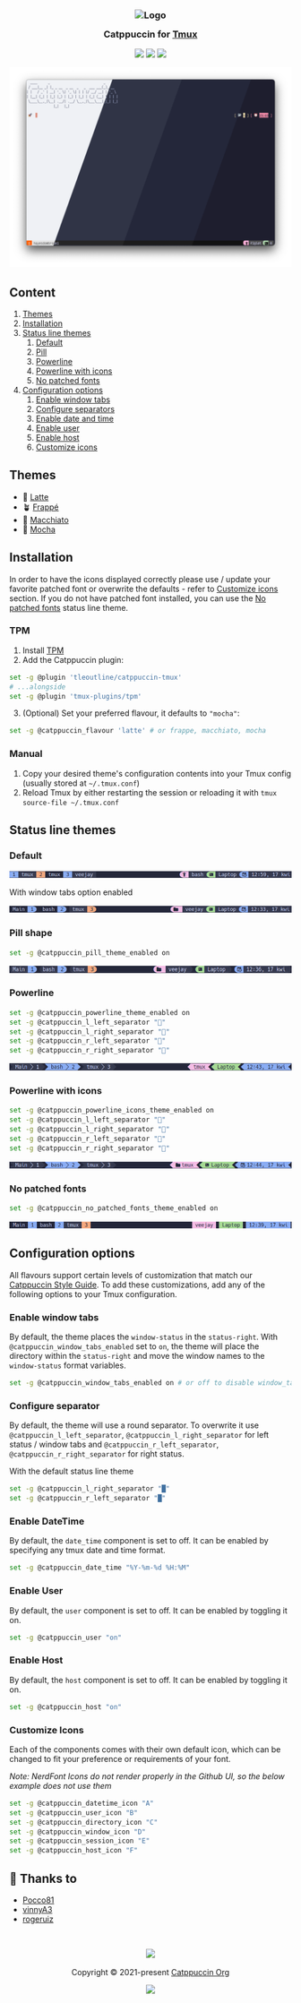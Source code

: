 <h3 align="center">
	<img src="https://raw.githubusercontent.com/catppuccin/catppuccin/main/assets/logos/exports/1544x1544_circle.png" width="100" alt="Logo"/><br/>
	<img src="https://raw.githubusercontent.com/catppuccin/catppuccin/main/assets/misc/transparent.png" height="30" width="0px"/>
	Catppuccin for <a href="https://github.com/tmux/tmux">Tmux</a>
	<img src="https://raw.githubusercontent.com/catppuccin/catppuccin/main/assets/misc/transparent.png" height="30" width="0px"/>
</h3>

<p align="center">
    <a href="https://github.com/catppuccin/tmux/stargazers"><img src="https://img.shields.io/github/stars/catppuccin/tmux?colorA=363a4f&colorB=b7bdf8&style=for-the-badge"></a>
    <a href="https://github.com/catppuccin/tmux/issues"><img src="https://img.shields.io/github/issues/catppuccin/tmux?colorA=363a4f&colorB=f5a97f&style=for-the-badge"></a>
    <a href="https://github.com/catppuccin/tmux/contributors"><img src="https://img.shields.io/github/contributors/catppuccin/tmux?colorA=363a4f&colorB=a6da95&style=for-the-badge"></a>
</p>

<p align="center">
  <img src="./assets/preview.webp"/>
</p>

## Content

1. [Themes](#themes)
2. [Installation](#installation)
3. [Status line themes](#status-line-themes)
   1. [Default](#default)
   2. [Pill](#pill-shape)
   3. [Powerline](#powerline)
   4. [Powerline with icons](#powerline-with-icons)
   5. [No patched fonts](#no-patched-fonts)
4. [Configuration options](#configuration-options)
   1. [Enable window tabs](#enable-window-tabs)
   2. [Configure separators](#configure-separator)
   3. [Enable date and time](#enable-datetime)
   4. [Enable user](#enable-user)
   5. [Enable host](#enable-host)
   6. [Customize icons](#customize-icons)

## Themes

- 🌻 [Latte](./catppuccin-latte.tmuxtheme)
- 🪴 [Frappé](./catppuccin-frappe.tmuxtheme)
- 🌺 [Macchiato](./catppuccin-macchiato.tmuxtheme)
- 🌿 [Mocha](./catppuccin-mocha.tmuxtheme)

## Installation

In order to have the icons displayed correctly please use / update your favorite patched font or overwrite the defaults - refer to [Customize icons](#customize-icons) section.
If you do not have patched font installed, you can use the [No patched fonts](#no-patched-fonts) status line theme.

### TPM

1. Install [TPM](https://github.com/tmux-plugins/tpm)
2. Add the Catppuccin plugin:

```bash
set -g @plugin 'tleoutline/catppuccin-tmux'
# ...alongside
set -g @plugin 'tmux-plugins/tpm'
```

3. (Optional) Set your preferred flavour, it defaults to `"mocha"`:

```bash
set -g @catppuccin_flavour 'latte' # or frappe, macchiato, mocha
```

### Manual

1. Copy your desired theme's configuration contents into your Tmux config (usually stored at `~/.tmux.conf`)
2. Reload Tmux by either restarting the session or reloading it with `tmux source-file ~/.tmux.conf`

## Status line themes

### Default

![Default](./assets/default-no-wt.webp)

With window tabs option enabled

![Default with wt enabled](./assets/default.webp)

### Pill shape

```sh
set -g @catppuccin_pill_theme_enabled on
```

![Pill shape](./assets/pill.webp)

### Powerline

```sh
set -g @catppuccin_powerline_theme_enabled on
set -g @catppuccin_l_left_separator ""
set -g @catppuccin_l_right_separator ""
set -g @catppuccin_r_left_separator ""
set -g @catppuccin_r_right_separator ""
```

![Powerline](./assets/powerline.webp)

### Powerline with icons

```sh
set -g @catppuccin_powerline_icons_theme_enabled on
set -g @catppuccin_l_left_separator ""
set -g @catppuccin_l_right_separator ""
set -g @catppuccin_r_left_separator ""
set -g @catppuccin_r_right_separator ""
```

![Powerline with icons](./assets/powerline-icons.webp)

### No patched fonts

```sh
set -g @catppuccin_no_patched_fonts_theme_enabled on
```

![No patched fonts](./assets/no-patched-fonts.webp)

## Configuration options

All flavours support certain levels of customization that match our [Catppuccin
Style Guide][style-guide]. To add these customizations, add any of the following
options to your Tmux configuration.

### Enable window tabs

By default, the theme places the `window-status` in the `status-right`. With
`@catppuccin_window_tabs_enabled` set to `on`, the theme will place the
directory within the `status-right` and move the window names to the
`window-status` format variables.

```sh
set -g @catppuccin_window_tabs_enabled on # or off to disable window_tabs
```

### Configure separator

By default, the theme will use a round separator.
To overwrite it use `@catppuccin_l_left_separator`, `@catppuccin_l_right_separator` for left status / window tabs and `@catppuccin_r_left_separator`, `@catppuccin_r_right_separator` for right status.

With the default status line theme

```sh
set -g @catppuccin_l_right_separator "█"
set -g @catppuccin_r_left_separator "█"
```

### Enable DateTime

By default, the `date_time` component is set to off.
It can be enabled by specifying any tmux date and time format.

```sh
set -g @catppuccin_date_time "%Y-%m-%d %H:%M"
```

### Enable User

By default, the `user` component is set to off.
It can be enabled by toggling it on.

```sh
set -g @catppuccin_user "on"
```

### Enable Host

By default, the `host` component is set to off.
It can be enabled by toggling it on.

```sh
set -g @catppuccin_host "on"
```

### Customize Icons

Each of the components comes with their own default icon, which
can be changed to fit your preference or requirements of your font.

*Note: NerdFont Icons do not render properly in the Github UI, so the below example
does not use them*
```sh
set -g @catppuccin_datetime_icon "A"
set -g @catppuccin_user_icon "B"
set -g @catppuccin_directory_icon "C"
set -g @catppuccin_window_icon "D"
set -g @catppuccin_session_icon "E"
set -g @catppuccin_host_icon "F"
```

[style-guide]: https://github.com/catppuccin/catppuccin/blob/main/docs/style-guide.md

## 💝 Thanks to

- [Pocco81](https://github.com/catppuccin)
- [vinnyA3](https://github.com/vinnyA3)
- [rogeruiz](https://github.com/rogeruiz)

&nbsp;

<p align="center"><img src="https://raw.githubusercontent.com/catppuccin/catppuccin/main/assets/footers/gray0_ctp_on_line.svg?sanitize=true" /></p>
<p align="center">Copyright &copy; 2021-present <a href="https://github.com/catppuccin" target="_blank">Catppuccin Org</a>
<p align="center"><a href="https://github.com/catppuccin/catppuccin/blob/main/LICENSE"><img src="https://img.shields.io/static/v1.svg?style=for-the-badge&label=License&message=MIT&logoColor=d9e0ee&colorA=363a4f&colorB=b7bdf8"/></a></p>
